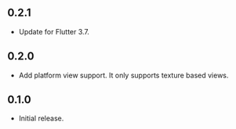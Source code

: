 ## 0.2.1

* Update for Flutter 3.7.

## 0.2.0

* Add platform view support. It only supports texture based views.

## 0.1.0

* Initial release.
